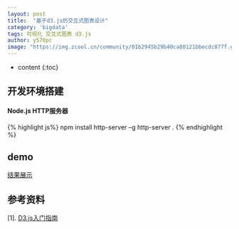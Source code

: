 ```yaml
---
layout: post
title:  "基于d3.js的交互式图表设计"
category: 'bigdata'
tags: 可视化 交互式图表 d3.js 
author: y570pc
image: "https://img.zcool.cn/community/01b2945b29b40ca80121bbecdc877f.gif"
---
```


* content
{:toc}

## 开发环境搭建
#### Node.js HTTP服务器
{% highlight js%}
npm install http-server –g
http-server .
{% endhighlight %}

## demo
[结果展示](/link/大数据/可视化/d3.js-0001/index.html)

## 参考资料
[1]. [D3.js入门指南](https://www.jianshu.com/p/c3800c61d2fb)
